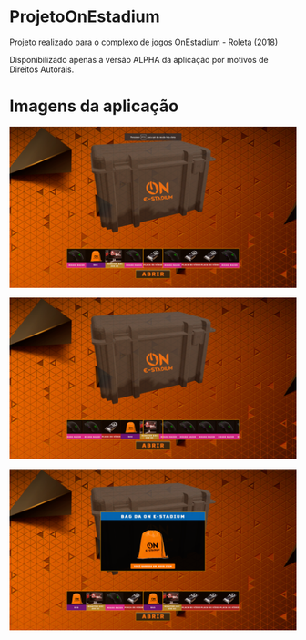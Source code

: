 # ProjetoOnEstadium
Projeto realizado para o complexo de jogos OnEstadium - Roleta (2018)

Disponibilizado apenas a versão ALPHA da aplicação por motivos de Direitos Autorais.

<h1>Imagens da aplicação</h1>

![Screen01](https://github.com/M-Nardi/ProjetoOnEstadium/blob/master/API%20Pictures/Screen01.png)

![Screen02](https://github.com/M-Nardi/ProjetoOnEstadium/blob/master/API%20Pictures/Screen02%20(rodando%20roleta).png)

![Screen03](https://github.com/M-Nardi/ProjetoOnEstadium/blob/master/API%20Pictures/Screen03%20(Premiacao%20roleta).png)
